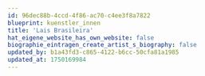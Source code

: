 ```yaml
---
id: 96dec88b-4ccd-4f86-ac70-c4ee3f8a7822
blueprint: kuenstler_innen
title: 'Lais Brasileira'
hat_eigene_website_has_own_website: false
biographie_eintragen_create_artist_s_biography: false
updated_by: b1a43fd3-c865-4122-b6cc-50cfa81a1985
updated_at: 1750169984
---
```

